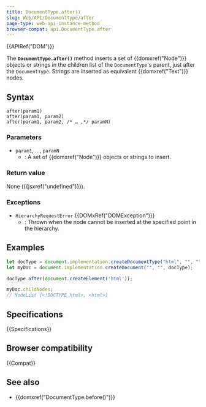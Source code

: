 ```yaml
---
title: DocumentType.after()
slug: Web/API/DocumentType/after
page-type: web-api-instance-method
browser-compat: api.DocumentType.after
---
```


{{APIRef("DOM")}}

The **`DocumentType.after()`** method inserts a set of
{{domxref("Node")}} objects or strings in the children list of the
`DocumentType`'s parent, just after the `DocumentType`.
Strings are inserted as equivalent {{domxref("Text")}} nodes.

## Syntax

```js-nolint
after(param1)
after(param1, param2)
after(param1, param2, /* … ,*/ paramN)
```

### Parameters

- `param1`, …, `paramN`
  - : A set of {{domxref("Node")}} objects or strings to insert.

### Return value

None ({{jsxref("undefined")}}).

### Exceptions

- `HierarchyRequestError` {{DOMxRef("DOMException")}}
  - : Thrown when the node cannot be inserted at the specified point in the hierarchy.

## Examples

```js
let docType = document.implementation.createDocumentType("html", "", "");
let myDoc = document.implementation.createDocument("", "", docType);

docType.after(document.createElement('html'));

myDoc.childNodes;
// NodeList [<!DOCTYPE html>, <html>]
```

## Specifications

{{Specifications}}

## Browser compatibility

{{Compat}}

## See also

- {{domxref("DocumentType.before()")}}
